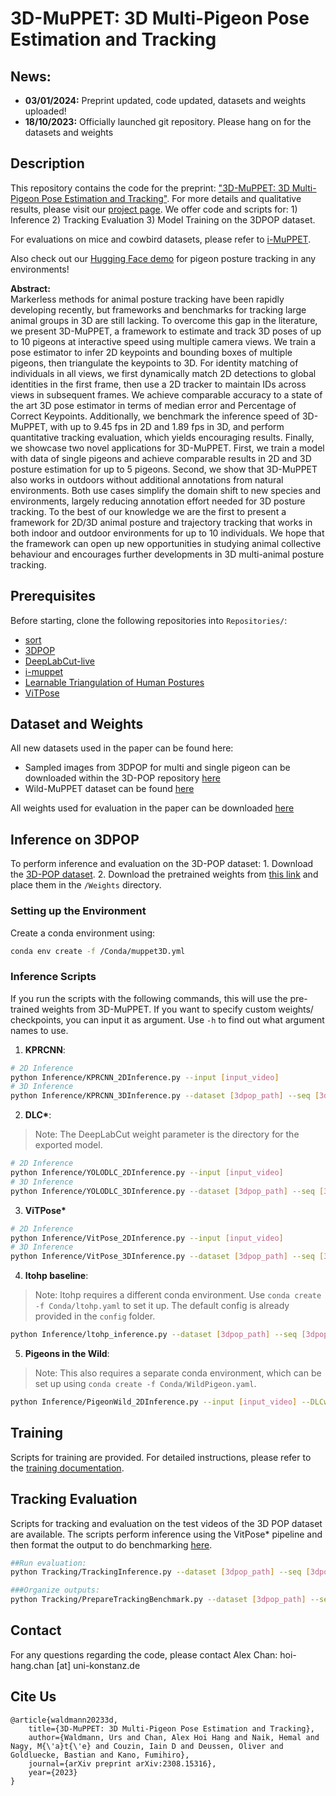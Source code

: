 
<!-- TODO: - Upload N6000 and wild muppet - Upload Weights -->

# 3D-MuPPET: 3D Multi-Pigeon Pose Estimation and Tracking
## News:
- **03/01/2024:** Preprint updated, code updated, datasets and weights uploaded!
- **18/10/2023:** Officially launched git repository. Please hang on for the datasets and weights


## Description
This repository contains the code for the preprint: ["3D-MuPPET: 3D Multi-Pigeon Pose
Estimation and Tracking"](https://arxiv.org/abs/2308.15316). For more details and qualitative results,
please visit our [project page](https://alexhang212.github.io/3D-MuPPET/). We offer code and scripts for: 1)
Inference 2) Tracking Evaluation 3) Model Training on the 3DPOP dataset.

For evaluations on mice and cowbird datasets, please refer to
[i-MuPPET](https://github.com/urs-waldmann/i-muppet/#i-muppet-interactive-multi-pigeon-pose-estimation-and-tracking).

Also check out our [Hugging Face demo](https://huggingface.co/spaces/alexhang/PigeonEverywhere) for pigeon posture tracking in any environments!

**Abstract:**\
Markerless methods for animal posture tracking have been rapidly developing recently, but frameworks and benchmarks for tracking large animal groups in 3D are still lacking. To overcome this gap in the literature, we present 3D-MuPPET, a framework to estimate and track 3D poses of up to 10 pigeons at interactive speed using multiple camera views. We train a pose estimator to infer 2D keypoints and bounding boxes of multiple pigeons, then triangulate the keypoints to 3D. For identity matching of individuals in all views, we first dynamically match 2D detections to global identities in the first frame, then use a 2D tracker to maintain IDs across views in subsequent frames. We achieve comparable accuracy to a state of the art 3D pose estimator in terms of median error and Percentage of Correct Keypoints. Additionally, we benchmark the inference speed of 3D-MuPPET, with up to 9.45 fps in 2D and 1.89 fps in 3D, and perform quantitative tracking evaluation, which yields encouraging results. Finally, we showcase two novel applications for 3D-MuPPET. First, we train a model with data of single pigeons and achieve comparable results in 2D and 3D posture estimation for up to 5 pigeons. Second, we show that 3D-MuPPET also works in outdoors without additional annotations from natural environments. Both use cases simplify the domain shift to new species and environments, largely reducing annotation effort needed for 3D posture tracking. To the best of our knowledge we are the first to present a framework for 2D/3D animal posture and trajectory tracking that works in both indoor and outdoor environments for up to 10 individuals. We hope that the framework can open up new opportunities in studying animal collective behaviour and encourages further developments in 3D multi-animal posture tracking.

## Prerequisites

Before starting, clone the following repositories into `Repositories/`: 
- [sort](https://github.com/abewley/sort) 
- [3DPOP](https://github.com/alexhang212/Dataset-3DPOP)
- [DeepLabCut-live](https://github.com/DeepLabCut/DeepLabCut-live) 
- [i-muppet](https://github.com/urs-waldmann/i-muppet/#i-muppet-interactive-multi-pigeon-pose-estimation-and-tracking) 
- [Learnable Triangulation of Human Postures](https://github.com/karfly/learnable-triangulation-pytorch)
- [ViTPose](https://github.com/ViTAE-Transformer/ViTPose)

## Dataset and Weights
All new datasets used in the paper can be found here:
- Sampled images from 3DPOP for multi and single pigeon can be downloaded within the 3D-POP repository [here](https://doi.org/10.17617/3.HPBBC7)
- Wild-MuPPET dataset can be found [here](https://doi.org/10.17617/3.ENDMTI)

All weights used for evaluation in the paper can be downloaded [here](https://doi.org/10.5281/zenodo.10453890)


## Inference on 3DPOP

To perform inference and evaluation on the 3D-POP dataset: 1. Download
the [3D-POP dataset](https://github.com/alexhang212/Dataset-3DPOP). 2.
Download the pretrained weights from [this link](https://doi.org/10.5281/zenodo.10453890) and
place them in the `/Weights` directory.

### Setting up the Environment

Create a conda environment using:

``` bash
conda env create -f /Conda/muppet3D.yml
```

### Inference Scripts
If you run the scripts with the following commands, this will use the pre-trained weights from 3D-MuPPET. If you want to specify custom weights/ checkpoints, you can input it as argument. Use ` -h ` to find out what argument names to use.

1.  **KPRCNN**:

``` bash
# 2D Inference
python Inference/KPRCNN_2DInference.py --input [input_video]
# 3D Inference
python Inference/KPRCNN_3DInference.py --dataset [3dpop_path] --seq [3dpop_sequence] 
```

2. **DLC\***:
> Note: The DeepLabCut weight parameter is the directory for the exported model.
```bash
# 2D Inference
python Inference/YOLODLC_2DInference.py --input [input_video] 
# 3D Inference
python Inference/YOLODLC_3DInference.py --dataset [3dpop_path] --seq [3dpop_sequence]
```

3. **ViTPose\***
```bash
# 2D Inference
python Inference/VitPose_2DInference.py --input [input_video] 
# 3D Inference
python Inference/VitPose_3DInference.py --dataset [3dpop_path] --seq [3dpop_sequence]
```


4.  **ltohp baseline**: 
> Note: ltohp requires a different conda
    environment. Use `conda create -f Conda/ltohp.yaml` to set it up. The default config
    is already provided in the `config` folder.

``` bash
python Inference/ltohp_inference.py --dataset [3dpop_path] --seq [3dpop_sequence]
```

5.  **Pigeons in the Wild**:
> Note: This also requires a separate
    conda environment, which can be set up using
    `conda create -f Conda/WildPigeon.yaml`.

``` bash
python Inference/PigeonWild_2DInference.py --input [input_video] --DLCweight [path_to_DLCweight]
```


## Training

Scripts for training are provided. For detailed instructions, please
refer to the [training documentation](./Training/readme.md).

## Tracking Evaluation

Scripts for tracking and evaluation on the test videos of the 3D POP
dataset are available. The scripts perform inference using the VitPose\*
pipeline and then format the output to do benchmarking [here](https://github.com/JonathonLuiten/TrackEval/blob/master/docs/MOTChallenge-Official/Readme.md).

```bash
##Run evaluation:
python Tracking/TrackingInference.py --dataset [3dpop_path] --seq [3dpop_sequence] --OutDir [path_to_save_datafiles]

###Organize outputs:
python Tracking/PrepareTrackingBenchmark.py --dataset [3dpop_path] --seq [3dpop_sequence] --input [directory_of_tracking_output] --output [directory_for_benchmark_files]

```

## Contact
For any questions regarding the code, please contact Alex Chan: hoi-hang.chan [at] uni-konstanz.de

## Cite Us
```
@article{waldmann20233d,
    title={3D-MuPPET: 3D Multi-Pigeon Pose Estimation and Tracking},
    author={Waldmann, Urs and Chan, Alex Hoi Hang and Naik, Hemal and Nagy, M{\'a}t{\'e} and Couzin, Iain D and Deussen, Oliver and Goldluecke, Bastian and Kano, Fumihiro},
    journal={arXiv preprint arXiv:2308.15316},
    year={2023}
}                           
```
